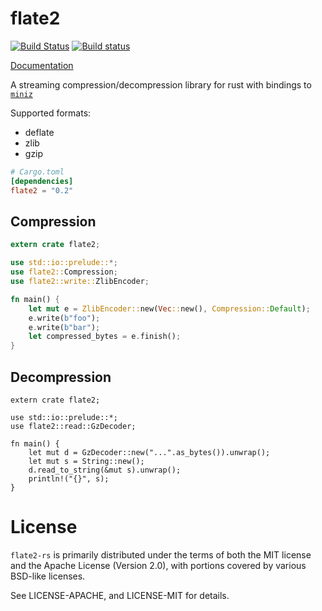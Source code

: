 # flate2

[![Build Status](https://travis-ci.org/alexcrichton/flate2-rs.svg?branch=master)](https://travis-ci.org/alexcrichton/flate2-rs)
[![Build status](https://ci.appveyor.com/api/projects/status/9tatexq47i3ee13k?svg=true)](https://ci.appveyor.com/project/alexcrichton/flate2-rs)

[Documentation](http://alexcrichton.com/flate2-rs/flate2/index.html)

A streaming compression/decompression library for rust with bindings to
[`miniz`](https://code.google.com/p/miniz/)

Supported formats:

* deflate
* zlib
* gzip

```toml
# Cargo.toml
[dependencies]
flate2 = "0.2"
```

## Compression

```rust
extern crate flate2;

use std::io::prelude::*;
use flate2::Compression;
use flate2::write::ZlibEncoder;

fn main() {
    let mut e = ZlibEncoder::new(Vec::new(), Compression::Default);
    e.write(b"foo");
    e.write(b"bar");
    let compressed_bytes = e.finish();
}
```

## Decompression

```rust,no_run
extern crate flate2;

use std::io::prelude::*;
use flate2::read::GzDecoder;

fn main() {
    let mut d = GzDecoder::new("...".as_bytes()).unwrap();
    let mut s = String::new();
    d.read_to_string(&mut s).unwrap();
    println!("{}", s);
}
```

# License

`flate2-rs` is primarily distributed under the terms of both the MIT license and
the Apache License (Version 2.0), with portions covered by various BSD-like
licenses.

See LICENSE-APACHE, and LICENSE-MIT for details.
